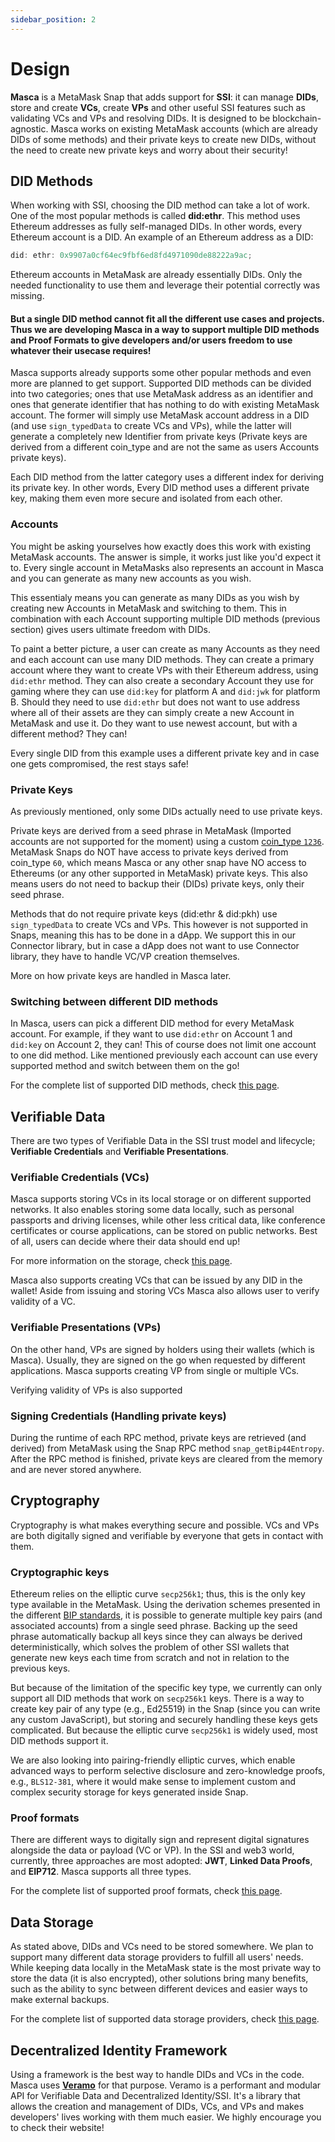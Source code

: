 ```yaml
---
sidebar_position: 2
---
```


# Design

**Masca** is a MetaMask Snap that adds support for **SSI**: it can manage **DIDs**, store and create **VCs**, create **VPs** and other useful SSI features such as validating VCs and VPs and resolving DIDs. It is designed to be blockchain-agnostic. Masca works on existing MetaMask accounts (which are already DIDs of some methods) and their private keys to create new DIDs, without the need to create new private keys and worry about their security!

## DID Methods

When working with SSI, choosing the DID method can take a lot of work. One of the most popular methods is called **did:ethr**. This method uses Ethereum addresses as fully self-managed DIDs. In other words, every Ethereum account is a DID. An example of an Ethereum address as a DID:

```js
did: ethr: 0x9907a0cf64ec9fbf6ed8fd4971090de88222a9ac;
```

Ethereum accounts in MetaMask are already essentially DIDs. Only the needed functionality to use them and leverage their potential correctly was missing.

#### But a single DID method cannot fit all the different use cases and projects. Thus we are developing Masca in a way to support multiple DID methods and Proof Formats to give **developers** and/or **users** freedom to use whatever their usecase requires!

Masca supports already supports some other popular methods and even more are planned to get support. Supported DID methods can be divided into two categories; ones that use MetaMask address as an identifier and ones that generate identifier that has nothing to do with existing MetaMask account. The former will simply use MetaMask account address in a DID (and use `sign_typedData` to create VCs and VPs), while the latter will generate a completely new Identifier from private keys (Private keys are derived from a different coin_type and are not the same as users Accounts private keys).

Each DID method from the latter category uses a different index for deriving its private key. In other words, Every DID method uses a different private key, making them even more secure and isolated from each other.

### Accounts

You might be asking yourselves how exactly does this work with existing MetaMask accounts. The answer is simple, it works just like you'd expect it to. Every single account in MetaMasks also represents an account in Masca and you can generate as many new accounts as you wish.

This essentialy means you can generate as many DIDs as you wish by creating new Accounts in MetaMask and switching to them. This in combination with each Account supporting multiple DID methods (previous section) gives users ultimate freedom with DIDs.

To paint a better picture, a user can create as many Accounts as they need and each account can use many DID methods. They can create a primary account where they want to create VPs with their Ethereum address, using `did:ethr` method. They can also create a secondary Account they use for gaming where they can use `did:key` for platform A and `did:jwk` for platform B. Should they need to use `did:ethr` but does not want to use address where all of their assets are they can simply create a new Account in MetaMask and use it. Do they want to use newest account, but with a different method? They can!

Every single DID from this example uses a different private key and in case one gets compromised, the rest stays safe!

### Private Keys

As previously mentioned, only some DIDs actually need to use private keys.

Private keys are derived from a seed phrase in MetaMask (Imported accounts are not supported for the moment) using a custom [coin_type `1236`](https://github.com/satoshilabs/slips/blob/master/slip-0044.md#registered-coin-types). MetaMask Snaps do NOT have access to private keys derived from coin_type `60`, which means Masca or any other snap have NO access to Ethereums (or any other supported in MetaMask) private keys. This also means users do not need to backup their (DIDs) private keys, only their seed phrase.

Methods that do not require private keys (did:ethr & did:pkh) use `sign_typedData` to create VCs and VPs. This however is not supported in Snaps, meaning this has to be done in a dApp. We support this in our Connector library, but in case a dApp does not want to use Connector library, they have to handle VC/VP creation themselves.

More on how private keys are handled in Masca later.

### Switching between different DID methods

In Masca, users can pick a different DID method for every MetaMask account. For example, if they want to use `did:ethr` on Account 1 and `did:key` on Account 2, they can! This of course does not limit one account to one did method. Like mentioned previously each account can use every supported method and switch between them on the go!

For the complete list of supported DID methods, check [this page](./supported).

## Verifiable Data

There are two types of Verifiable Data in the SSI trust model and lifecycle; **Verifiable Credentials** and **Verifiable Presentations**.

### Verifiable Credentials (VCs)

Masca supports storing VCs in its local storage or on different supported networks. It also enables storing some data locally, such as personal passports and driving licenses, while other less critical data, like conference certificates or course applications, can be stored on public networks. Best of all, users can decide where their data should end up!

For more information on the storage, check [this page](./storage).

Masca also supports creating VCs that can be issued by any DID in the wallet! Aside from issuing and storing VCs Masca also allows user to verify validity of a VC.

### Verifiable Presentations (VPs)

On the other hand, VPs are signed by holders using their wallets (which is Masca). Usually, they are signed on the go when requested by different applications. Masca supports creating VP from single or multiple VCs.

Verifying validity of VPs is also supported

### Signing Credentials (Handling private keys)

During the runtime of each RPC method, private keys are retrieved (and derived) from MetaMask using the Snap RPC method `snap_getBip44Entropy`. After the RPC method is finished, private keys are cleared from the memory and are never stored anywhere.

## Cryptography

Cryptography is what makes everything secure and possible. VCs and VPs are both digitally signed and verifiable by everyone that gets in contact with them.

### Cryptographic keys

Ethereum relies on the elliptic curve `secp256k1`; thus, this is the only key type available in the MetaMask. Using the derivation schemes presented in the different [BIP standards](https://github.com/bitcoin/bips), it is possible to generate multiple key pairs (and associated accounts) from a single seed phrase. Backing up the seed phrase automatically backup all keys since they can always be derived deterministically, which solves the problem of other SSI wallets that generate new keys each time from scratch and not in relation to the previous keys.

But because of the limitation of the specific key type, we currently can only support all DID methods that work on `secp256k1` keys. There is a way to create key pair of any type (e.g., Ed25519) in the Snap (since you can write any custom JavaScript), but storing and securely handling these keys gets complicated. But because the elliptic curve `secp256k1` is widely used, most DID methods support it.

We are also looking into pairing-friendly elliptic curves, which enable advanced ways to perform selective disclosure and zero-knowledge proofs, e.g., `BLS12-381`, where it would make sense to implement custom and complex security storage for keys generated inside Snap.

### Proof formats

There are different ways to digitally sign and represent digital signatures alongside the data or payload (VC or VP). In the SSI and web3 world, currently, three approaches are most adopted: **JWT**, **Linked Data Proofs**, and **EIP712**. Masca supports all three types.

For the complete list of supported proof formats, check [this page](./supported).

## Data Storage

As stated above, DIDs and VCs need to be stored somewhere. We plan to support many different data storage providers to fulfill all users' needs. While keeping data locally in the MetaMask state is the most private way to store the data (it is also encrypted), other solutions bring many benefits, such as the ability to sync between different devices and easier ways to make external backups.

For the complete list of supported data storage providers, check [this page](./supported).

## Decentralized Identity Framework

Using a framework is the best way to handle DIDs and VCs in the code. Masca uses **[Veramo](https://veramo.io/)** for that purpose. Veramo is a performant and modular API for Verifiable Data and Decentralized Identity/SSI. It's a library that allows the creation and management of DIDs, VCs, and VPs and makes developers' lives working with them much easier. We highly encourage you to check their website!
